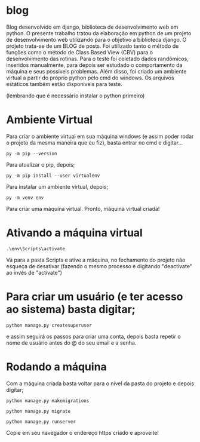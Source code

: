 # blog
Blog desenvolvido em django, biblioteca de desenvolvimento web em python.
O presente trabalho tratou da elaboração em python de um projeto de desenvolvimento web utilizando para o objetivo
a biblioteca django. O projeto trata-se de um BLOG de posts. Foi utilizado tanto
o método de funções como o método de Class Based View (CBV) para o desenvolvimento das rotinas. Para o teste foi coletado
dados randômicos, inseridos manualmente, para depois ser estudado o comportamento da máquina e seus possiveis problemas. Além disso, foi criado um ambiente
virtual a partir do próprio python pelo cmd do windows. Os arquivos estáticos também estão disponiveis para teste.

(lembrando que é necessário instalar o python primeiro)

# Ambiente Virtual

Para criar o ambiente virtual em sua máquina windows (e assim poder rodar o projeto da mesma maneira que eu fiz), basta entrar no cmd e digitar...

`py -m pip --version`

Para atualizar o pip, depois;

`py -m pip install --user virtualenv`

Para instalar um ambiente virtual, depois;

`py -m venv env`

Para criar uma máquina virtual. Pronto, máquina virtual criada!

# Ativando a máquina virtual

`.\env\Scripts\activate`

Vá para a pasta Scripts e ative a máquina, no fechamento do projeto não esqueça de desativar (fazendo o mesmo processo e digitando "deactivate" ao invés de "activate")

# Para criar um usuário (e ter acesso ao sistema) basta digitar;

`python manage.py createsuperuser`

e assim seguirá os passos para criar uma conta, depois basta repetir o nome de usuário antes do @ do seu email e a senha.

# Rodando a máquina

Com a máquina criada basta voltar para o nível da pasta do projeto e depois digitar;

`python manage.py makemigrations`

`python manage.py migrate`

`python manage.py runserver`


Copie em seu navegador o endereço https criado e aproveite!
